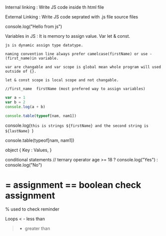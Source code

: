 Internal linking : 
    Write JS code inside th html file 

External Linking : 
    Write JS code seprated with .js file source files

console.log("Hello from js")


Variables in JS :
    It is memory to assign value. Var let & const.

    js is dynamic assign type datatype.

    naming convention line always prefer camelcase(firstName) or use -(first_name)in variable.

    var are changable and var scope is global mean whole program will used outside of {}.

    let & const scope is local scope and not changable.

    //first_name  firstName (most prefered way to assign variables)

```Javascript 
var a = 1
var b = 2
console.log(a + b)

```

```Javascript
console.table(typeof[nam, nam1])
```

console.log(`this is strings ${firstName} and the second string is ${lastName} `)

console.table(typeof[nam, nam1])

object {
    Key : Values,
}


conditional statements
// ternary operator
age >= 18 ? console.log("Yes") : console.log("No")


= assignment 
== boolean check assignment 
===

% used to check reminder


Loops 
< - less than 
> - greater than 